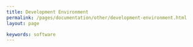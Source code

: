 ```yaml
---
title: Development Environment
permalink: /pages/documentation/other/development-environment.html
layout: page

keywords: software
---
```




